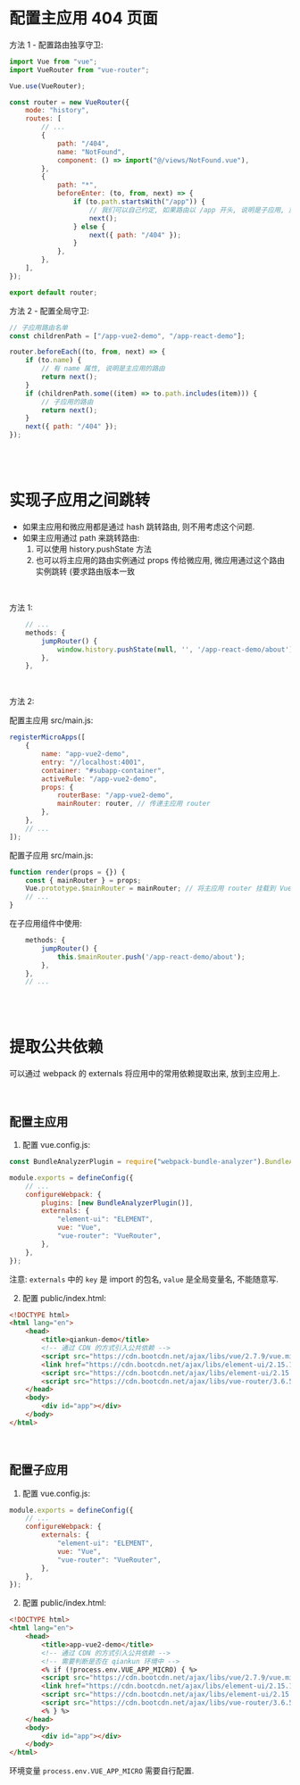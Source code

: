 # 配置主应用 404 页面

方法 1 - 配置路由独享守卫:

```js
import Vue from "vue";
import VueRouter from "vue-router";

Vue.use(VueRouter);

const router = new VueRouter({
    mode: "history",
    routes: [
        // ...
        {
            path: "/404",
            name: "NotFound",
            component: () => import("@/views/NotFound.vue"),
        },
        {
            path: "*",
            beforeEnter: (to, from, next) => {
                if (to.path.startsWith("/app")) {
                    // 我们可以自己约定, 如果路由以 /app 开头, 说明是子应用, 放行
                    next();
                } else {
                    next({ path: "/404" });
                }
            },
        },
    ],
});

export default router;
```

方法 2 - 配置全局守卫:

```js
// 子应用路由名单
const childrenPath = ["/app-vue2-demo", "/app-react-demo"];

router.beforeEach((to, from, next) => {
    if (to.name) {
        // 有 name 属性, 说明是主应用的路由
        return next();
    }
    if (childrenPath.some((item) => to.path.includes(item))) {
        // 子应用的路由
        return next();
    }
    next({ path: "/404" });
});
```

<br><br>

# 实现子应用之间跳转

-   如果主应用和微应用都是通过 hash 跳转路由, 则不用考虑这个问题.
-   如果主应用通过 path 来跳转路由:
    1.  可以使用 history.pushState 方法
    2.  也可以将主应用的路由实例通过 props 传给微应用, 微应用通过这个路由实例跳转 (要求路由版本一致

<br>

方法 1:

```js
	// ...
    methods: {
        jumpRouter() {
            window.history.pushState(null, '', '/app-react-demo/about');
        },
    },
```

<br>

方法 2:

配置主应用 src/main.js:

```js
registerMicroApps([
    {
        name: "app-vue2-demo",
        entry: "//localhost:4001",
        container: "#subapp-container",
        activeRule: "/app-vue2-demo",
        props: {
            routerBase: "/app-vue2-demo",
            mainRouter: router, // 传递主应用 router
        },
    },
    // ...
]);
```

配置子应用 src/main.js:

```js
function render(props = {}) {
    const { mainRouter } = props;
    Vue.prototype.$mainRouter = mainRouter; // 将主应用 router 挂载到 Vue 原型上
    // ...
}
```

在子应用组件中使用:

```js
    methods: {
        jumpRouter() {
            this.$mainRouter.push('/app-react-demo/about');
        },
    },
	// ...
```

<br><br>

# 提取公共依赖

可以通过 webpack 的 externals 将应用中的常用依赖提取出来, 放到主应用上.

<br>

## 配置主应用

1. 配置 vue.config.js:

```js
const BundleAnalyzerPlugin = require("webpack-bundle-analyzer").BundleAnalyzerPlugin;

module.exports = defineConfig({
    // ...
    configureWebpack: {
        plugins: [new BundleAnalyzerPlugin()],
        externals: {
            "element-ui": "ELEMENT",
            vue: "Vue",
            "vue-router": "VueRouter",
        },
    },
});
```

注意: `externals` 中的 `key` 是 import 的包名, `value` 是全局变量名, 不能随意写.

2. 配置 public/index.html:

```html
<!DOCTYPE html>
<html lang="en">
    <head>
        <title>qiankun-demo</title>
        <!-- 通过 CDN 的方式引入公共依赖 -->
        <script src="https://cdn.bootcdn.net/ajax/libs/vue/2.7.9/vue.min.js"></script>
        <link href="https://cdn.bootcdn.net/ajax/libs/element-ui/2.15.13/theme-chalk/index.css" rel="stylesheet" />
        <script src="https://cdn.bootcdn.net/ajax/libs/element-ui/2.15.13/index.js"></script>
        <script src="https://cdn.bootcdn.net/ajax/libs/vue-router/3.6.5/vue-router.js"></script>
    </head>
    <body>
        <div id="app"></div>
    </body>
</html>
```

<br>

## 配置子应用

1. 配置 vue.config.js:

```js
module.exports = defineConfig({
    // ...
    configureWebpack: {
        externals: {
            "element-ui": "ELEMENT",
            vue: "Vue",
            "vue-router": "VueRouter",
        },
    },
});
```

2. 配置 public/index.html:

```html
<!DOCTYPE html>
<html lang="en">
    <head>
        <title>app-vue2-demo</title>
        <!-- 通过 CDN 的方式引入公共依赖 -->
        <!-- 需要判断是否在 qiankun 环境中 -->
        <% if (!process.env.VUE_APP_MICRO) { %>
        <script src="https://cdn.bootcdn.net/ajax/libs/vue/2.7.9/vue.min.js"></script>
        <link href="https://cdn.bootcdn.net/ajax/libs/element-ui/2.15.13/theme-chalk/index.css" rel="stylesheet" />
        <script src="https://cdn.bootcdn.net/ajax/libs/element-ui/2.15.13/index.js"></script>
        <script src="https://cdn.bootcdn.net/ajax/libs/vue-router/3.6.5/vue-router.js"></script>
        <% } %>
    </head>
    <body>
        <div id="app"></div>
    </body>
</html>
```

环境变量 `process.env.VUE_APP_MICRO` 需要自行配置.

<br><br>
